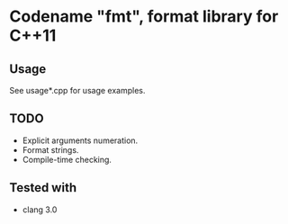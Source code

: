Codename "fmt", format library for C++11
========================================

Usage
-----

See usage*.cpp for usage examples.

TODO
----

+ Explicit arguments numeration.
+ Format strings.
+ Compile-time checking.

Tested with
-----------

+ clang 3.0
